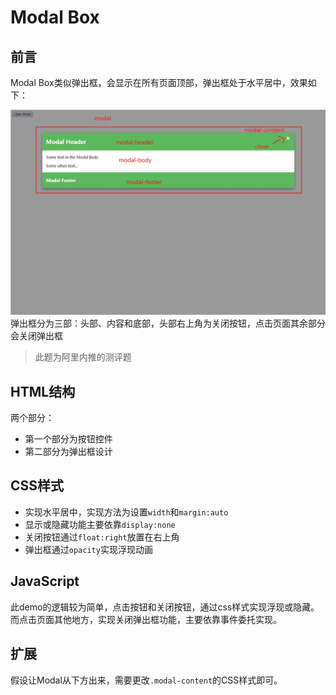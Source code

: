 # Modal Box

## 前言
Modal Box类似弹出框，会显示在所有页面顶部，弹出框处于水平居中，效果如下：

![](.\img\QQ截图20170603105020.jpg)
弹出框分为三部：头部、内容和底部，头部右上角为关闭按钮，点击页面其余部分会关闭弹出框

>此题为阿里内推的测评题

## HTML结构
两个部分：
- 第一个部分为按钮控件
- 第二部分为弹出框设计

## CSS样式
- 实现水平居中，实现方法为设置`width`和`margin:auto`
- 显示或隐藏功能主要依靠`display:none`
- 关闭按钮通过`float:right`放置在右上角
- 弹出框通过`opacity`实现浮现动画

## JavaScript
此demo的逻辑较为简单，点击按钮和关闭按钮，通过css样式实现浮现或隐藏。
而点击页面其他地方，实现关闭弹出框功能，主要依靠事件委托实现。

## 扩展
假设让Modal从下方出来，需要更改`.modal-content`的CSS样式即可。

